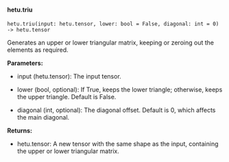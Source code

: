 #### hetu.triu

```
hetu.triu(input: hetu.tensor, lower: bool = False, diagonal: int = 0) -> hetu.tensor
```

Generates an upper or lower triangular matrix, keeping or zeroing out the elements as required.

**Parameters:**

* input (hetu.tensor): The input tensor.

* lower (bool, optional): If True, keeps the lower triangle; otherwise, keeps the upper triangle. Default is False.

* diagonal (int, optional): The diagonal offset. Default is 0, which affects the main diagonal.

**Returns:**

* hetu.tensor: A new tensor with the same shape as the input, containing the upper or lower triangular matrix.

